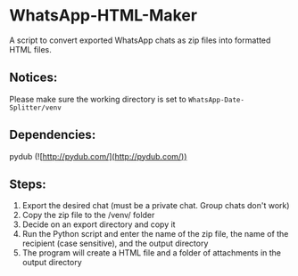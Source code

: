 # WhatsApp-HTML-Maker
 A script to convert exported WhatsApp chats as zip files into formatted HTML files.

## Notices:
Please make sure the working directory is set to `WhatsApp-Date-Splitter/venv`

## Dependencies:
 pydub (![http://pydub.com/](http://pydub.com/))

## Steps:
 1. Export the desired chat (must be a private chat. Group chats don't work)
 2. Copy the zip file to the /venv/ folder
 3. Decide on an export directory and copy it
 4. Run the Python script and enter the name of the zip file, the name of the recipient (case sensitive), and the output directory
 5. The program will create a HTML file and a folder of attachments in the output directory
